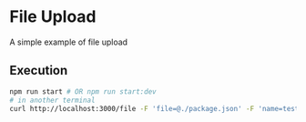 # File Upload

A simple example of file upload

## Execution

```sh
npm run start # OR npm run start:dev
# in another terminal
curl http://localhost:3000/file -F 'file=@./package.json' -F 'name=test'
```
